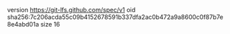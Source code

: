 version https://git-lfs.github.com/spec/v1
oid sha256:7c206acda55c09b4152678591b337dfa2ac0b472a9a8600c0f87b7e8e4abd01a
size 16
